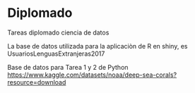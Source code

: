 # Diplomado
Tareas diplomado ciencia de datos

La base de datos utilizada para la aplicaciòn de R en shiny, es UsuariosLenguasExtranjeras2017

Base de datos para Tarea 1 y 2 de Python
https://www.kaggle.com/datasets/noaa/deep-sea-corals?resource=download
